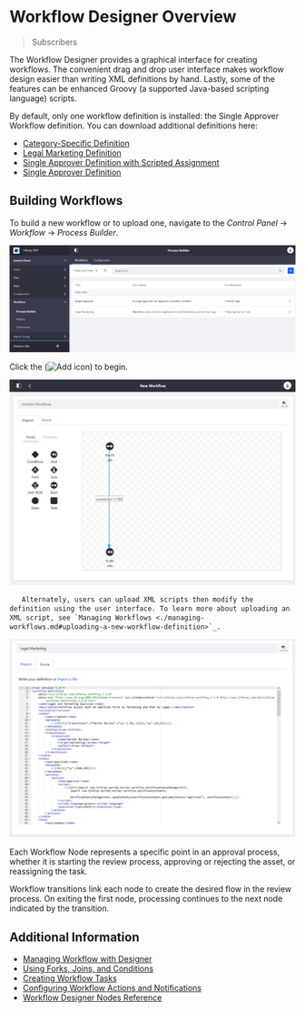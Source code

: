 # Workflow Designer Overview

> Subscribers

The Workflow Designer provides a graphical interface for creating workflows. The convenient drag and drop user interface makes workflow design easier than writing XML definitions by hand. Lastly, some of the features can be enhanced Groovy (a supported Java-based scripting language) scripts.

By default, only one workflow definition is installed: the Single Approver Workflow definition. You can download additional definitions here:

* [Category-Specific Definition](./workflow-designer-overview/category-specific-definition.xml)
* [Legal Marketing Definition](./workflow-designer-overview/legal-marketing-definition.xml)
* [Single Approver Definition with Scripted Assignment](./workflow-designer-overview/single-approver-definition-scripted-assignment.xml)
* [Single Approver Definition](./workflow-designer-overview/single-approver-definition.xml)

## Building Workflows

To build a new workflow or to upload one, navigate to the _Control Panel_ &rarr; _Workflow_ &rarr; _Process Builder_.

![Navigate to the Workflow > Process Builder to manage workflows.](./workflow-designer-overview/images/01.png)

Click the (![Add icon](../../../images/icon-add.png)) to begin.

![Use the intuitive drag and drop to build a workflow.](./workflow-designer-overview/images/02.png)

```tip::
   Alternately, users can upload XML scripts then modify the definition using the user interface. To learn more about uploading an XML script, see `Managing Workflows <./managing-workflows.md#uploading-a-new-workflow-definition>`_.
```

![Use the Source tab to upload an XML file.](./workflow-designer-overview/images/03.png)

Each Workflow Node represents a specific point in an approval process, whether it is starting the review process, approving or rejecting the asset, or reassigning the task.

Workflow transitions link each node to create the desired flow in the review process. On exiting the first node, processing continues to the next node indicated by the transition.

## Additional Information

* [Managing Workflow with Designer](./workflow-designer/managing-workflow-with-designer.md)
* [Using Forks, Joins, and Conditions](./workflow-designer/using-forks-joins-and-conditions.md)
* [Creating Workflow Tasks](./workflow-designer/creating-workflow-tasks.md)
* [Configuring Workflow Actions and Notifications](./workflow-designer/configuring-workflow-actions-and-notifications.md)
* [Workflow Designer Nodes Reference](./workflow-designer/workflow-designer-nodes-reference.md)
